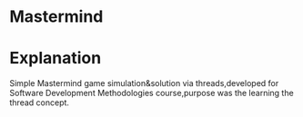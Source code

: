 # Mastermind
# Explanation

Simple Mastermind game simulation&solution via threads,developed for Software Development Methodologies course,purpose was the learning the thread concept.
